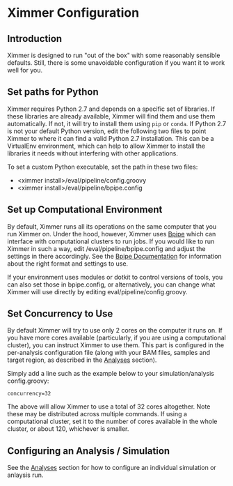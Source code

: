 # Ximmer Configuration

## Introduction

Ximmer is designed to run "out of the box" with some reasonably sensible defaults.
Still, there is some unavoidable configuration if you want it to work well for you.

## Set paths for Python

Ximmer requires Python 2.7 and depends on a specific set of libraries.
If these libraries are already available, Ximmer will find them and use them
automatically. If not, it will try to install them using `pip` or `conda`. If
Python 2.7 is not your default Python version, edit the following two files
to point Ximmer to where it can find a valid Python 2.7 installation. This can
be a VirtualEnv environment, which can help to allow Ximmer to install the 
libraries it needs without interfering with other applications.

To set a custom Python executable, set the path in these two files:

 * &lt;ximmer install&gt;/eval/pipeline/config.groovy
 * &lt;ximmer install&gt;/eval/pipeline/bpipe.config

## Set up Computational Environment

By default, Ximmer runs all its operations on the same computer that you run Ximmer 
on. Under the hood, however, Ximmer uses [Bpipe](http://bpipe.org) which can interface
with computational clusters to run jobs. If you would like to run Ximmer in such a 
way, edit <ximmer install>/eval/pipeline/bpipe.config and adjust the settings in there
accordingly. See the [Bpipe Documentation](http://docs.bpipe.org/Guides/ResourceManagers/) 
for information about the right format and settings to use.

If your environment uses modules or dotkit to control versions of tools, you can also
set those in bpipe.config, or alternatively, you can change what Ximmer will use
directly by editing eval/pipeline/config.groovy.

## Set Concurrency to Use

By default Ximmer will try to use only 2 cores on the computer it runs on. If you have 
more cores available (particularly, if you are using a computational cluster),
you can instruct Ximmer to use them. This part is configured in the per-analysis configuration
file (along with your BAM files, samples and target region, as described in  the
[Analyses](analyses.md) section).

Simply add a line such as the example below to your simulation/analysis config.groovy:

```
concurrency=32
```

The above will allow Ximmer to use a total of 32 cores altogether. Note these may be 
distributed across multiple commands. If using a computational cluster, set it to the
number of cores available in the whole cluster, or about 120, whichever is smaller.

## Configuring an Analysis / Simulation

See the [Analyses](analyses.md) section for how to configure an individual simulation 
or anlaysis run.
